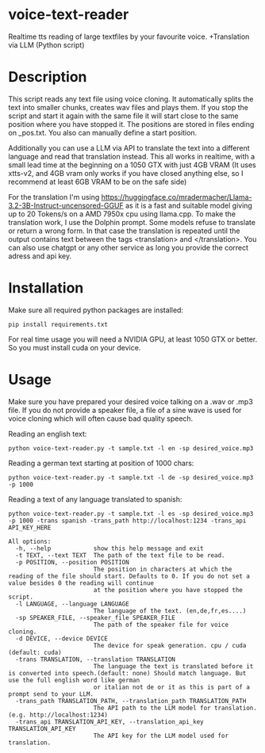 # voice-text-reader
Realtime tts reading of large textfiles by your favourite voice. +Translation via LLM (Python script) 

# Description
This script reads any text file using voice cloning. It automatically splits the text into smaller chunks, creates wav files and plays them. If you stop the script and start it again with the same file it will start close to the same position where you have stopped it. The positions are stored in files ending on _pos.txt. You also can manually define a start position.

Additionally you can use a LLM via API to translate the text into a different language and read that translation instead. This all works in realtime, with a small lead time at the beginning on a 1050 GTX with just 4GB VRAM (It uses xtts-v2, and 4GB vram only works if you have closed anything else, so I recommend at least 6GB VRAM to be on the safe side)

For the translation I'm using https://huggingface.co/mradermacher/Llama-3.2-3B-Instruct-uncensored-GGUF as it is a fast and suitable model giving up to 20 Tokens/s on a AMD 7950x cpu using llama.cpp. To make the translation work, I use the Dolphin prompt. Some models refuse to translate or return a wrong form. In that case the translation is repeated until the output contains text between the tags \<translation> and \</translation>.
You can also use chatgpt or any other service as long you provide the correct adress and api key.

# Installation

Make sure all required python packages are installed:
```
pip install requirements.txt
```

For real time usage you will need a NVIDIA GPU, at least 1050 GTX or better. So you must install cuda on your device.

# Usage
Make sure you have prepared your desired voice talking on a .wav or .mp3 file. If you do not provide a speaker file, a file of a sine wave is used for voice cloning which will often cause bad quality speech.

Reading an english text:
```
python voice-text-reader.py -t sample.txt -l en -sp desired_voice.mp3
```
Reading a german text starting at position of 1000 chars:
```
python voice-text-reader.py -t sample.txt -l de -sp desired_voice.mp3 -p 1000
```

Reading a text of any language translated to spanish:
```
python voice-text-reader.py -t sample.txt -l es -sp desired_voice.mp3 -p 1000 -trans spanish -trans_path http://localhost:1234 -trans_api API_KEY_HERE
```


```
All options:
  -h, --help            show this help message and exit
  -t TEXT, --text TEXT  The path of the text file to be read.
  -p POSITION, --position POSITION
                        The position in characters at which the reading of the file should start. Defaults to 0. If you do not set a value besides 0 the reading will continue
                        at the position where you have stopped the script.
  -l LANGUAGE, --language LANGUAGE
                        The language of the text. (en,de,fr,es....)
  -sp SPEAKER_FILE, --speaker_file SPEAKER_FILE
                        The path of the speaker file for voice cloning.
  -d DEVICE, --device DEVICE
                        The device for speak generation. cpu / cuda (default: cuda)
  -trans TRANSLATION, --translation TRANSLATION
                        The language the text is translated before it is converted into speech.(default: none) Should match language. But use the full english word like german
                        or italian not de or it as this is part of a prompt send to your LLM.
  -trans_path TRANSLATION_PATH, --translation_path TRANSLATION_PATH
                        The API path to the LLM model for translation. (e.g. http://localhost:1234)
  -trans_api TRANSLATION_API_KEY, --translation_api_key TRANSLATION_API_KEY
                        The API key for the LLM model used for translation.
```




